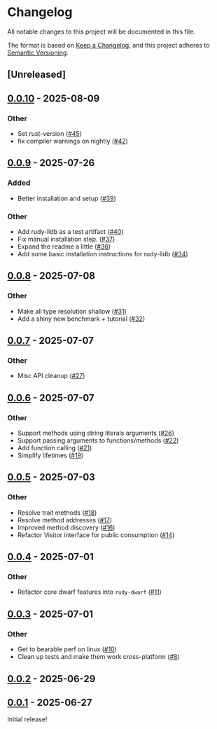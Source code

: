 # Changelog

All notable changes to this project will be documented in this file.

The format is based on [Keep a Changelog](https://keepachangelog.com/en/1.0.0/),
and this project adheres to [Semantic Versioning](https://semver.org/spec/v2.0.0.html).

## [Unreleased]

## [0.0.10](https://github.com/samscott89/rudy/compare/rudy-db-v0.0.9...rudy-db-v0.0.10) - 2025-08-09

### Other

- Set rust-version ([#45](https://github.com/samscott89/rudy/pull/45))
- fix compiler warnings on nightly ([#42](https://github.com/samscott89/rudy/pull/42))

## [0.0.9](https://github.com/samscott89/rudy/compare/rudy-db-v0.0.8...rudy-db-v0.0.9) - 2025-07-26

### Added

- Better installation and setup ([#39](https://github.com/samscott89/rudy/pull/39))

### Other

- Add rudy-lldb as a test artifact ([#40](https://github.com/samscott89/rudy/pull/40))
- Fix manual installation step. ([#37](https://github.com/samscott89/rudy/pull/37))
- Expand the readme a little ([#36](https://github.com/samscott89/rudy/pull/36))
- Add some basic installation instructions for rudy-lldb ([#34](https://github.com/samscott89/rudy/pull/34))

## [0.0.8](https://github.com/samscott89/rudy/compare/rudy-db-v0.0.7...rudy-db-v0.0.8) - 2025-07-08

### Other

- Make all type resolution shallow ([#31](https://github.com/samscott89/rudy/pull/31))
- Add a shiny new benchmark + tutorial ([#32](https://github.com/samscott89/rudy/pull/32))

## [0.0.7](https://github.com/samscott89/rudy/compare/rudy-db-v0.0.6...rudy-db-v0.0.7) - 2025-07-07

### Other

- Misc API cleanup ([#27](https://github.com/samscott89/rudy/pull/27))

## [0.0.6](https://github.com/samscott89/rudy/compare/rudy-db-v0.0.5...rudy-db-v0.0.6) - 2025-07-07

### Other

- Support methods using string literals arguments ([#26](https://github.com/samscott89/rudy/pull/26))
- Support passing arguments to functions/methods ([#22](https://github.com/samscott89/rudy/pull/22))
- Add function calling ([#21](https://github.com/samscott89/rudy/pull/21))
- Simplify lifetimes ([#19](https://github.com/samscott89/rudy/pull/19))

## [0.0.5](https://github.com/samscott89/rudy/compare/rudy-db-v0.0.4...rudy-db-v0.0.5) - 2025-07-03

### Other

- Resolve trait methods ([#18](https://github.com/samscott89/rudy/pull/18))
- Resolve method addresses ([#17](https://github.com/samscott89/rudy/pull/17))
- Improved method discovery ([#16](https://github.com/samscott89/rudy/pull/16))
- Refactor Visitor interface for public consumption ([#14](https://github.com/samscott89/rudy/pull/14))

## [0.0.4](https://github.com/samscott89/rudy/compare/rudy-db-v0.0.3...rudy-db-v0.0.4) - 2025-07-01

### Other

- Refactor core dwarf features into `rudy-dwarf` ([#11](https://github.com/samscott89/rudy/pull/11))

## [0.0.3](https://github.com/samscott89/rudy/compare/rudy-db-v0.0.2...rudy-db-v0.0.3) - 2025-07-01

### Other

- Get to bearable perf on linux ([#10](https://github.com/samscott89/rudy/pull/10))
- Clean up tests and make them work cross-platform ([#8](https://github.com/samscott89/rudy/pull/8))

## [0.0.2](https://github.com/samscott89/rudy/compare/rudy-db-v0.0.1...rudy-db-v0.0.2) - 2025-06-29

## [0.0.1](https://github.com/samscott89/rudy/releases/tag/rudy-db-v0.0.1) - 2025-06-27

Initial release!
